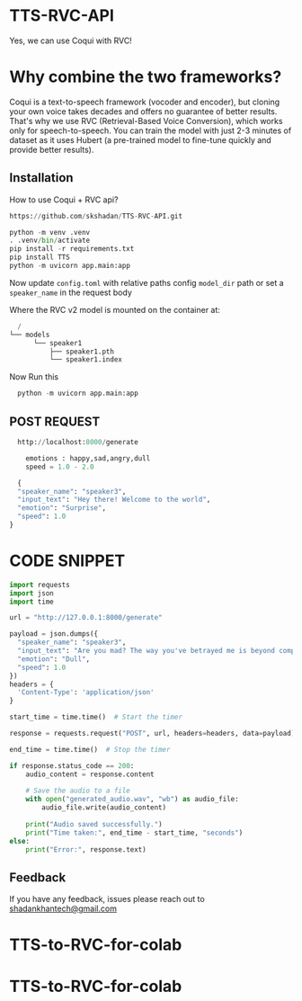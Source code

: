 
# TTS-RVC-API

Yes, we can use Coqui with RVC!

# Why combine the two frameworks?

Coqui is a text-to-speech framework (vocoder and encoder), but cloning your own voice takes decades and offers no guarantee of better results. That's why we use RVC (Retrieval-Based Voice Conversion), which works only for speech-to-speech. You can train the model with just 2-3 minutes of dataset as it uses Hubert (a pre-trained model to fine-tune quickly and provide better results).


## Installation

How to use Coqui + RVC api?

```python
https://github.com/skshadan/TTS-RVC-API.git
```
```python
python -m venv .venv
. .venv/bin/activate
pip install -r requirements.txt
pip install TTS
python -m uvicorn app.main:app
```
Now update `config.toml` with relative paths
config `model_dir` path or set a `speaker_name` in the request body

Where the RVC v2 model is mounted on the container at:
```python
  /
└── models
      └── speaker1
          ├── speaker1.pth
          └── speaker1.index
```

Now Run this 
```python
  python -m uvicorn app.main:app
```
## POST REQUEST

```python
  http://localhost:8000/generate
```
```python
    emotions : happy,sad,angry,dull
    speed = 1.0 - 2.0
```
```python
  {
  "speaker_name": "speaker3",
  "input_text": "Hey there! Welcome to the world",
  "emotion": "Surprise",
  "speed": 1.0
}
```
   
# CODE SNIPPET

```python
import requests
import json
import time

url = "http://127.0.0.1:8000/generate"

payload = json.dumps({
  "speaker_name": "speaker3",
  "input_text": "Are you mad? The way you've betrayed me is beyond comprehension, a slap in the face that's left me boiling with an anger so intense it's as if you've thrown gasoline on a fire, utterly destroying any trust that was left.",
  "emotion": "Dull",
  "speed": 1.0
})
headers = {
  'Content-Type': 'application/json'
}

start_time = time.time()  # Start the timer

response = requests.request("POST", url, headers=headers, data=payload)

end_time = time.time()  # Stop the timer

if response.status_code == 200:
    audio_content = response.content
    
    # Save the audio to a file
    with open("generated_audio.wav", "wb") as audio_file:
        audio_file.write(audio_content)
        
    print("Audio saved successfully.")
    print("Time taken:", end_time - start_time, "seconds")
else:
    print("Error:", response.text)
```
## Feedback

If you have any feedback, issues please reach out to shadankhantech@gmail.com

# TTS-to-RVC-for-colab
# TTS-to-RVC-for-colab
